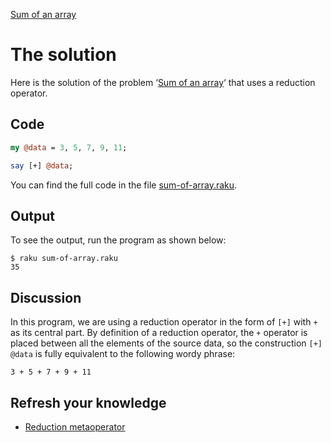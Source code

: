 [Sum of an array](../)

# The solution

Here is the solution of the problem ‘[Sum of an array](../)‘ that uses a reduction operator.

## Code

```perl
my @data = 3, 5, 7, 9, 11;

say [+] @data;
```

You can find the full code in the file [sum-of-array.raku](https://github.com/ash/raku-course/blob/master/problems/sum-of-array/solution/sum-of-array.raku).

## Output

To see the output, run the program as shown below:

    $ raku sum-of-array.raku 
    35

## Discussion

In this program, we are using a reduction operator in the form of `[+]` with `+` as its central part. By definition of a reduction operator, the `+` operator is placed between all the elements of the source data, so the construction `[+] @data` is fully equivalent to the following wordy phrase:

    3 + 5 + 7 + 9 + 11

## Refresh your knowledge

* [Reduction metaoperator](/metaoperators/reduction-metaoperators)

